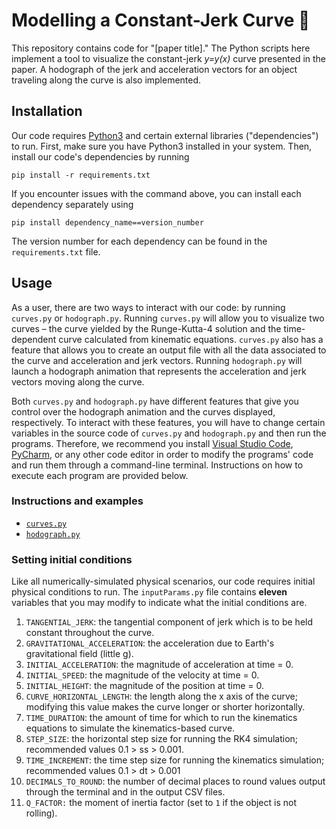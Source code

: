 # Modelling a Constant-Jerk Curve 🎢
This repository contains code for "[paper title]." The Python scripts here implement a tool to visualize the constant-jerk _y=y(x)_ curve presented in the paper. A hodograph of the jerk and acceleration vectors for an object traveling along the curve is also implemented.

## Installation
Our code requires [Python3](https://www.python.org/downloads/) and certain external libraries ("dependencies") to run. First, make sure you have Python3 installed in your system. Then, install our code's dependencies by running 
```
pip install -r requirements.txt
```
If you encounter issues with the command above, you can install each dependency separately using 
```
pip install dependency_name==version_number
```
The version number for each dependency can be found in the `requirements.txt` file. 

## Usage
As a user, there are two ways to interact with our code: by running `curves.py` or `hodograph.py`. Running `curves.py` will allow you to visualize two curves – the curve yielded by the Runge-Kutta-4 solution and the time-dependent curve calculated from kinematic equations. `curves.py` also has a feature that allows you to create an output file with all the data associated to the curve and acceleration and jerk vectors. Running `hodograph.py` will launch a hodograph animation that represents the acceleration and jerk vectors moving along the curve. 

Both `curves.py` and `hodograph.py` have different features that give you control over the hodograph animation and the curves displayed, respectively. To interact with these features, you will have to change certain variables in the source code of `curves.py` and `hodograph.py` and then run the programs. Therefore, we recommend you install [Visual Studio Code](https://code.visualstudio.com), [PyCharm](https://www.jetbrains.com/pycharm/), or any other code editor in order to modify the programs' code and run them through a command-line terminal. Instructions on how to execute each program are provided below.

### Instructions and examples
- [`curves.py`](https://github.com/MateoGitIt/constant-jerk-curve/wiki/How-to-use-curves.py)
- [`hodograph.py`](https://github.com/MateoGitIt/constant-jerk-curve/wiki/How-to-use-hodograph.py)

### Setting initial conditions

Like all numerically-simulated physical scenarios, our code requires initial physical conditions to run. The `inputParams.py` file contains __eleven__ variables that you may modify to indicate what the initial conditions are. 
1. `TANGENTIAL_JERK`: the tangential component of jerk which is to be held constant throughout the curve.
2. `GRAVITATIONAL_ACCELERATION`: the acceleration due to Earth's gravitational field (little g).
3. `INITIAL_ACCELERATION`: the magnitude of acceleration at time = 0.
4. `INITIAL_SPEED`: the magnitude of the velocity at time = 0.
5. `INITIAL_HEIGHT`: the magnitude of the position at time = 0.
6. `CURVE_HORIZONTAL_LENGTH`: the length along the x axis of the curve; modifying this value makes the curve longer or shorter horizontally.
7. `TIME_DURATION`: the amount of time for which to run the kinematics equations to simulate the kinematics-based curve.
8. `STEP_SIZE`: the horizontal step size for running the RK4 simulation; recommended values 0.1 > ss > 0.001.
9. `TIME_INCREMENT`: the time step size for running the kinematics simulation; recommended values 0.1 > dt > 0.001
10. `DECIMALS_TO_ROUND`: the number of decimal places to round values output through the terminal and in the output CSV files.
11. `Q_FACTOR:` the moment of inertia factor (set to `1` if the object is not rolling).


